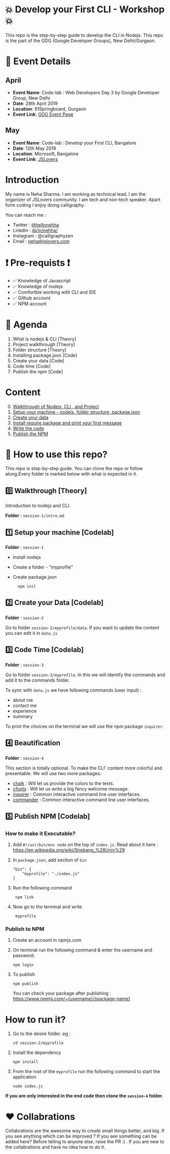 # :boom: Develop your First CLI - Workshop :boom:

This repo is the step-by-step guide to develop the CLI in Nodejs. This repo is the part of the GDG (Google Developer Groups), New Delhi/Gurgaon.

# :calendar: Event Details

## April

- **Event Name**: Code-lab : Web Developers Day 3 by Google Developer Group, New Delhi
- **Date**: 28th April 2019
- **Location**: 91Springboard, Gurgaon
- **Event Link**: [GDG Event Page](https://www.meetup.com/GDGNewDelhi/events/260830507/)

## May

- **Event Name**: Code-lab : Develop your First CLI, Bangalore
- **Date**: 12th May 2019
- **Location**: Microsoft, Bangalore
- **Event Link**: [JSLovers](https://www.meetup.com/jschannel-Bengaluru/events/261067974/)

# Introduction

My name is Neha Sharma. I am working as technical lead. I am the organizer of JSLovers community. I am tech and non-tech speaker. Apart form coding I enjoy doing calligraphy.

You can reach me :

- Twitter : [@hellonehha](https://twitter.com/hellonehha)
- Linkdin : [@/in/nehha/](https://www.linkedin.com/in/nehha/)
- Instagram : @calligraphyzen
- Email : neha@jslovers.com

# :heavy_exclamation_mark: Pre-requists :heavy_exclamation_mark:

- :white_check_mark: Knowledge of Javascript
- :white_check_mark: Knowledge of nodejs
- :white_check_mark: Comfortble working with CLI and IDE
- :white_check_mark: Github account
- :white_check_mark: NPM account

# :memo: Agenda

1. What is nodejs & CLI [Theory]
2. Project walkthrough [Theory]
3. Folder structure [Theory]
4. Installing package.json [Code]
5. Create your data [Code]
6. Code time [Code]
7. Publish the npm [Code]

# Content

0. [Walkthrough of Nodejs, CLI , and Project](#zero-walkthrough-theory)
1. [Setup your machine - nodejs, folder structure, package.json](#one-setup-your-machine-codelab)
1. [Create your data](#two-create-your-data-codelab)
1. [Install require package and print your first message](#three-code-time-codelab)
1. [Write the code](#four-beautification)
1. [Publish the NPM](#five-publish-npm-codelab)

# :bell: How to use this repo?

This repo is step-by-step guide. You can clone the repo or follow along.Every folder is marked
below with what is expected in it.

## :zero: Walkthrough [Theory]

Introduction to nodejs and CLI.

**Folder** : `session-1/intro.md`

## :one: Setup your machine [Codelab]

**Folder** : `session-1`

- Install nodejs
- Create a folder - "myprofile"
- Create package.json

        npm init

## :two: Create your Data [Codelab]

**Folder** : `session-2`

Go to folder `session-2/myprofile/data`.
If you want to update the content you can edit it in `data.js`

## :three: Code Time [Codelab]

**Folder** : `session-3`

Go to folder `session-3/myprofile`.
In this we will identify the commands and add it to the commands folder.

To sync with `data.js` we have following commands (user input) :

- about me
- contact me
- experience
- summary

To print the choices on the terminal we will use the npm package `inquirer`.

## :four: Beautification

**Folder** : `session-4`

This section is totally optional.
To make the CLI' content more colorful and presentable. We will use two more packages:

- [chalk](https://www.npmjs.com/package/chalk) : Will let us provide the colors to the texts.
- [cfonts](https://www.npmjs.com/package/cfonts) : Will let us write a big fancy welcome message.
- [inquirer](https://www.npmjs.com/package/inquirer) : Common interactive command line user interfaces.
- [commander](https://www.npmjs.com/package/inquirer) : Common interactive command line user interfaces.

## :five: Publish NPM [Codelab]

### How to make it Executable?

1.  Add `#!/usr/bin/env node` on the top of `index.js`.
    Read about it here : https://en.wikipedia.org/wiki/Shebang_%28Unix%29

2.  In `package.json`, add section of `bin`

        "bin": {
            "myprofile": "./index.js"
        }

3.  Run the following command

         npm link

4.  Now go to the terminal and write

         myprofile

### Publish to NPM

1.  Create an account in npmjs.com
2.  On terminal run the following command & enter the username and password.

        npm login

3.  To publish

        npm publish

    You can check your package after publishing : https://www.npmjs.com/~{username}/{package-name}

# How to run it?

1.  Go to the desire folder. eg :

        cd session-2/myprofile

2.  Install the dependency

        npm install

3.  From the root of the `myprofile` run the following command to start the application

        node index.js

**If you are only interested in the end code then clone the `session-4` folder.**

# :hearts: Collabrations

Collabrations are the awesome way to create small things better, and big. If you see anything which can be improved ? If you see something can be added here? Before telling to anyone else, raise the PR :) . If you are new to the collabrations and have no idea how to do it.

